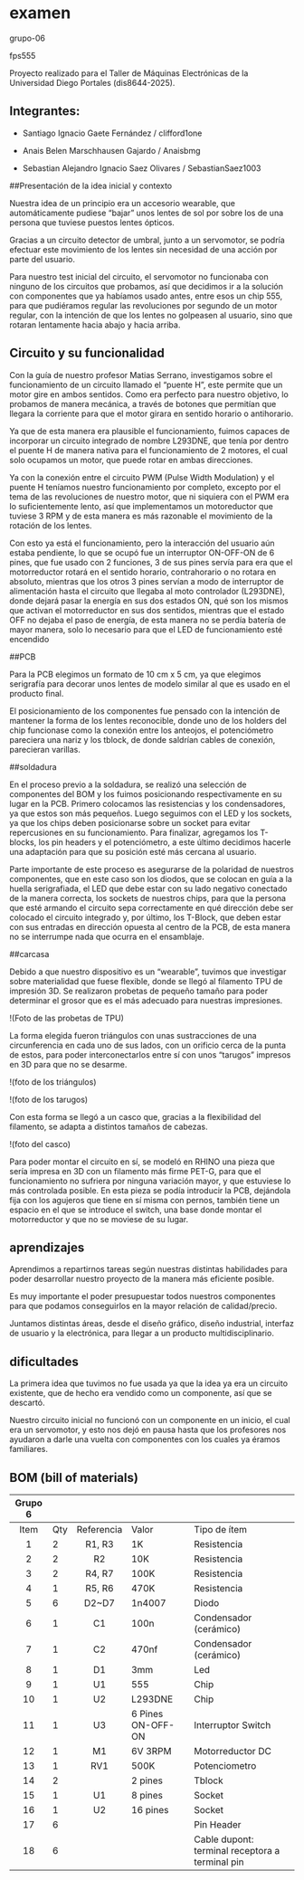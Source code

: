# examen

grupo-06

fps555

Proyecto realizado para el Taller de Máquinas Electrónicas de la Universidad Diego Portales (dis8644-2025).

## Integrantes:

- Santiago Ignacio Gaete Fernández / clifford1one  

- Anais Belen Marschhausen Gajardo / Anaisbmg  

- Sebastian Alejandro Ignacio Saez Olivares / SebastianSaez1003  

##Presentación de la idea inicial y contexto

Nuestra idea de un principio era un accesorio wearable, que automáticamente pudiese “bajar” unos lentes de sol por sobre los de una persona que tuviese puestos lentes ópticos.

Gracias a un circuito detector de umbral, junto a un servomotor, se podría efectuar este movimiento de los lentes sin necesidad de una acción por parte del usuario.

Para nuestro test inicial del circuito, el servomotor no funcionaba con ninguno de los circuitos que probamos, así que decidimos ir a la solución con componentes que ya habíamos usado antes, entre esos un chip 555, para que pudiéramos regular las revoluciones por segundo de un motor regular, con la intención de que los lentes no golpeasen al usuario, sino que rotaran lentamente hacia abajo y hacia arriba.

## Circuito y su funcionalidad

Con la guía de nuestro profesor Matias Serrano, investigamos sobre el funcionamiento de un circuito llamado el “puente H”, este permite que un motor gire en ambos sentidos. Como era perfecto para nuestro objetivo, lo probamos de manera mecánica, a través de botones que permitían que llegara la corriente para que el motor girara en sentido horario o antihorario.

Ya que de esta manera era plausible el funcionamiento, fuimos capaces de incorporar un circuito integrado de nombre L293DNE, que tenía por dentro el puente H de manera nativa para el funcionamiento de 2 motores, el cual solo ocupamos un motor, que puede rotar en ambas direcciones.

Ya con la conexión entre el circuito PWM (Pulse Width Modulation) y el puente H teníamos nuestro funcionamiento por completo, excepto por el tema de las revoluciones de nuestro motor, que ni siquiera con el PWM era lo suficientemente lento, así que implementamos un motoreductor que tuviese 3 RPM y de esta manera es más razonable el movimiento de la rotación de los lentes.

Con esto ya está el funcionamiento, pero la interacción del usuario aún estaba pendiente, lo que se ocupó fue un interruptor ON-OFF-ON de 6 pines, que fue usado con 2 funciones, 3 de sus pines servía para  era que el motorreductor rotará en el sentido horario, contrahorario o no rotara en absoluto, mientras que los otros 3 pines servían a modo de interruptor de alimentación hasta el circuito que llegaba al moto controlador (L293DNE), donde dejará pasar la energía en sus dos estados ON, qué son los mismos que activan el motorreductor en sus dos sentidos, mientras que el estado OFF no dejaba el paso de energía, de esta manera no se perdía batería de mayor manera, solo lo necesario para que el LED de funcionamiento esté encendido

##PCB

Para la PCB elegimos un formato de 10 cm x 5 cm, ya que elegimos serigrafía para decorar unos lentes de modelo similar al que es usado en el producto final.

El posicionamiento de los componentes fue pensado con la intención de mantener la forma de los lentes reconocible, donde uno de los holders del chip funcionase como la conexión entre los anteojos, el potenciómetro pareciera una nariz y los tblock, de donde saldrían cables de conexión, parecieran varillas.

##soldadura

En el proceso previo a la soldadura, se realizó una selección de componentes del BOM y los fuimos posicionando respectivamente en su lugar en la PCB. Primero colocamos las resistencias y los condensadores, ya que estos son más pequeños. Luego seguimos con el LED y los sockets, ya que los chips deben posicionarse sobre un socket para evitar repercusiones en su funcionamiento. Para finalizar, agregamos los T-blocks, los pin headers y el potenciómetro, a este último decidimos hacerle una adaptación para que su posición esté más cercana al usuario.

Parte importante de este proceso es asegurarse de la polaridad de nuestros componentes, que en este caso son los diodos, que se colocan en guía a la huella serigrafiada, el LED que debe estar con su lado negativo conectado de la manera correcta, los sockets de nuestros chips, para que la persona que esté armando el circuito sepa correctamente en qué dirección debe ser colocado el circuito integrado y, por último, los T-Block, que deben estar con sus entradas en dirección opuesta al centro de la PCB, de esta manera no se interrumpe nada que ocurra en el ensamblaje.

##carcasa

Debido a que nuestro dispositivo es un “wearable”, tuvimos que investigar sobre materialidad que fuese flexible, donde se llegó al filamento TPU de impresión 3D. Se realizaron probetas de pequeño tamaño para poder determinar el grosor que es el más adecuado para nuestras impresiones.

!(Foto de las probetas de TPU)

La forma elegida fueron triángulos con unas sustracciones de una circunferencia en cada uno de sus lados, con un orificio cerca de la punta de estos, para poder interconectarlos entre sí con unos “tarugos” impresos en 3D para que no se desarme.

!(foto de los triángulos)

!(foto de los tarugos)

Con esta forma se llegó a un casco que, gracias a la flexibilidad del filamento, se adapta a distintos tamaños de cabezas.

!(foto del casco)

Para poder montar el circuito en sí, se modeló en RHINO una pieza que sería impresa en 3D con un filamento más firme PET-G, para que el funcionamiento no sufriera por ninguna variación mayor, y que estuviese lo más controlada posible. En esta pieza se podía introducir la PCB, dejándola fija con los agujeros que tiene en sí misma con pernos, también tiene un espacio en el que se introduce el switch, una base donde montar el motorreductor y que no se moviese de su lugar.

## aprendizajes

Aprendimos a repartirnos tareas según nuestras distintas habilidades para poder desarrollar nuestro proyecto de la manera más eficiente posible.

Es muy importante el poder presupuestar todos nuestros componentes para que podamos conseguirlos en la mayor relación de calidad/precio. 

Juntamos distintas áreas, desde el diseño gráfico, diseño industrial, interfaz de usuario y la electrónica, para llegar a un producto multidisciplinario.

## dificultades

La primera idea que tuvimos no fue usada ya que la idea ya era un circuito existente, que de hecho era vendido como un componente, así que se descartó.

Nuestro circuito inicial no funcionó con un componente en un inicio, el cual era un servomotor, y esto nos dejó en pausa hasta que los profesores nos ayudaron a darle una vuelta con componentes con los cuales ya éramos familiares.


## BOM (bill of materials)
| Grupo 6  |                          |                                |                    |                                                  |                                                           
|:-------: |------------------------- |:-----------------------------: |------------------- |------------------------------------------------- |                                                       
|   Item   |           Qty            |           Referencia           |       Valor        |                   Tipo de ítem                   |                             
|    1     |            2             |             R1, R3             |         1K         |                   Resistencia                    |                             
|    2     |            2             |               R2               |        10K         |                   Resistencia                    |                              
|    3     |            2             |             R4, R7             |        100K        |                   Resistencia                    |                            
|    4     |            1             |             R5, R6             |        470K        |                   Resistencia                    |                                 
|    5     |            6             |             D2~D7              |       1n4007       |                      Diodo                       |                                
|    6     |            1             |               C1               |        100n        |              Condensador (cerámico)              |                             
|    7     |            1             |               C2               |        470nf       |              Condensador (cerámico)              |              
|    8     |            1             |               D1               |        3mm         |                       Led                        |                                 
|    9     |            1             |               U1               |        555         |                       Chip                       |                                 
|    10    |            1             |               U2               |      L293DNE       |                       Chip                       |                                   
|    11    |            1             |               U3               | 6 Pines ON-OFF-ON  |                Interruptor Switch                |                                      
|    12    |            1             |               M1               |      6V 3RPM       |                 Motorreductor DC                 |                                        
|    13    |            1             |              RV1               |        500K        |                  Potenciometro                   |                              
|    14    |            2             |                                |      2 pines       |                      Tblock                      | 
|    15    |            1             |               U1               |      8 pines       |                      Socket                      |                        
|    16    |            1             |               U2               |      16 pines      |                      Socket                      |                               
|    17    |            6             |                                |                    |                    Pin Header                    |                           
|    18    |            6             |                                |                    | Cable dupont: terminal receptora a terminal pin  |                                   
